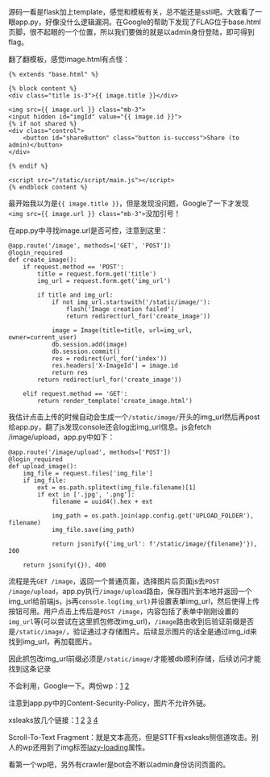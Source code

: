 源码一看是flask加上template，感觉和模板有关，总不能还是ssti吧。大致看了一眼app.py，好像没什么逻辑漏洞。在Google的帮助下发现了FLAG位于base.html页脚，很不起眼的一个位置，所以我们要做的就是以admin身份登陆，即可得到flag。

翻了翻模板，感觉image.html有点怪：
```
{% extends "base.html" %}

{% block content %}
<div class="title is-3">{{ image.title }}</div>

<img src={{ image.url }} class="mb-3">
<input hidden id="imgId" value="{{ image.id }}">
{% if not shared %}
<div class="control">
    <button id="shareButton" class="button is-success">Share (to admin)</button>
</div>

{% endif %}

<script src="/static/script/main.js"></script>
{% endblock content %}
```
最开始我以为是`{{ image.title }}`，但是发现没问题，Google了一下才发现`<img src={{ image.url }} class="mb-3">`没加引号！

在app.py中寻找image.url是否可控，注意到这里：
```
@app.route('/image', methods=['GET', 'POST'])
@login_required
def create_image():
    if request.method == 'POST':
        title = request.form.get('title')
        img_url = request.form.get('img_url')
        
        if title and img_url:
            if not img_url.startswith('/static/image/'):
                flash('Image creation failed')
                return redirect(url_for('create_image'))

            image = Image(title=title, url=img_url, owner=current_user)
            db.session.add(image)
            db.session.commit()
            res = redirect(url_for('index'))
            res.headers['X-ImageId'] = image.id
            return res
        return redirect(url_for('create_image'))

    elif request.method == 'GET':
        return render_template('create_image.html')
```
我估计点击上传的时候自动会生成一个`/static/image/`开头的img_url然后再post给app.py，翻了js发现console还会log出img_url信息。js会fetch /image/upload，app.py中如下：
```
@app.route('/image/upload', methods=['POST'])
@login_required
def upload_image():
    img_file = request.files['img_file']
    if img_file:
        ext = os.path.splitext(img_file.filename)[1]
        if ext in ['.jpg', '.png']:
            filename = uuid4().hex + ext

            img_path = os.path.join(app.config.get('UPLOAD_FOLDER'), filename)
            img_file.save(img_path)

            return jsonify({'img_url': f'/static/image/{filename}'}), 200

    return jsonify({}), 400
```
流程是先`GET /image`，返回一个普通页面，选择图片后页面js去`POST /image/upload`，app.py执行`/image/upload`路由，保存图片到本地并返回一个img_url给前端js，js再`console.log(img_url)`并设置表单img_url，然后使得上传按钮可用。用户点击上传后是`POST /image`，内容包括了表单中刚刚设置的`img_url`等(可以尝试在这里抓包修改img_url)，`/image`路由收到后验证前缀是否是`/static/image/`，验证通过才存储图片。后续显示图片的话全是通过img_id来找到img_url，再加载图片。

因此抓包改img_url前缀必须是`/static/image/`才能被db顺利存储，后续访问才能找到这条记录

不会利用，Google一下。两份wp：[1](https://blog.maple3142.net/2022/03/27/line-ctf-2022-writeups/#title-todo) [2](https://gist.github.com/jorgectf/993d02bdadb5313f48cf1dc92a7af87e)

注意到app.py中的Content-Security-Policy，图片不允许外链。

xsleaks放几个链接：[1](https://www.scuctf.com/ctfwiki/web/9.xss/xsleaks/) [2](https://xz.aliyun.com/t/11306) [3](https://www.anquanke.com/post/id/176049) [4](https://lists.archive.carbon60.com/apache/users/316239)

Scroll-To-Text Fragment：就是文本高亮，但是STTF有xsleaks侧信道攻击。别人的wp还用到了img标签[lazy-loading](https://www.zhangxinxu.com/wordpress/2019/09/native-img-loading-lazy/)属性。

看第一个wp吧，另外有crawler是bot会不断以admin身份访问页面的。

